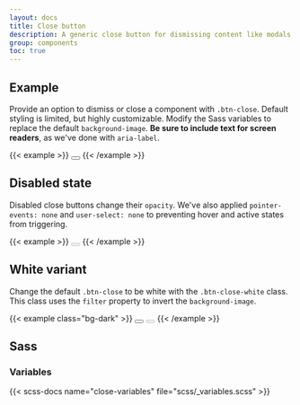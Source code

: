 ```yaml
---
layout: docs
title: Close button
description: A generic close button for dismissing content like modals and alerts.
group: components
toc: true
---
```


## Example

Provide an option to dismiss or close a component with `.btn-close`. Default styling is limited, but highly
customizable. Modify the Sass variables to replace the default `background-image`. **Be sure to include text for screen
readers**, as we've done with `aria-label`.

{{< example >}}
<button type="button" class="btn-close" aria-label="Close"></button>
{{< /example >}}

## Disabled state

Disabled close buttons change their `opacity`. We've also applied `pointer-events: none` and `user-select: none` to
preventing hover and active states from triggering.

{{< example >}}
<button type="button" class="btn-close" disabled aria-label="Close"></button>
{{< /example >}}

## White variant

Change the default `.btn-close` to be white with the `.btn-close-white` class. This class uses the `filter` property to
invert the `background-image`.

{{< example class="bg-dark" >}}
<button type="button" class="btn-close btn-close-white" aria-label="Close"></button>
<button type="button" class="btn-close btn-close-white" disabled aria-label="Close"></button>
{{< /example >}}

## Sass

### Variables

{{< scss-docs name="close-variables" file="scss/_variables.scss" >}}
